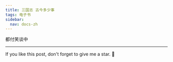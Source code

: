 ```yaml
---
title: 三国志 古今多少事
tags: 电子书
sidebar:
  nav: docs-zh
---
```


都付笑谈中

<!--more-->

---

If you like this post, don't forget to give me a star. :star2:

